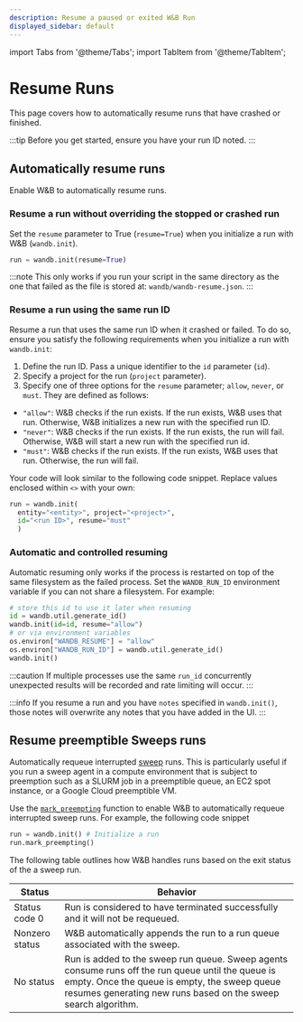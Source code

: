 ```yaml
---
description: Resume a paused or exited W&B Run
displayed_sidebar: default
---
```

import Tabs from '@theme/Tabs';
import TabItem from '@theme/TabItem';

# Resume Runs

<head>
  <title>Resume W&B Runs</title>
</head>

This page covers how to automatically resume runs that have crashed or finished.

<!-- If the `resume` parameter is left unspecified W&B will, by default, create a new run and overwrite the data of the crashed run if you start a new run that has the same run ID as the run that crashed. -->

:::tip
Before you get started, ensure you have your run ID noted. 
:::

## Automatically resume runs
Enable W&B to automatically resume runs.

### Resume a run without overriding the stopped or crashed run
Set the `resume` parameter to True (`resume=True`) when you initialize a run with W&B (`wandb.init`). 

```python
run = wandb.init(resume=True)
```

:::note
This only works if you run your script in the same directory as the one that failed as the file is stored at: `wandb/wandb-resume.json`.
:::

### Resume a run using the same run ID
Resume a run that uses the same run ID when it crashed or failed. To do so, ensure you satisfy the following requirements when you initialize a run with `wandb.init`:

1. Define the run ID. Pass a unique identifier to the `id` parameter (`id`).
2. Specify a project for the run (`project` parameter).
3. Specify one of three options for the `resume` parameter; `allow`, `never`, or `must`. They are defined as follows:
  - `"allow"`:  W&B checks if the run exists. If the run exists, W&B uses that run. Otherwise, W&B initializes a new run with the specified run ID. 
  - `"never"`: W&B checks if the run exists. If the run exists, the run will fail. Otherwise, W&B will start a new run with the specified run id.
  - `"must"`: W&B checks if the run exists. If the run exists, W&B uses that run. Otherwise, the run will fail.

Your code will look similar to the following code snippet. Replace values enclosed within `<>` with your own:

```python
run = wandb.init(
  entity="<entity>", project="<project>", 
  id="<run ID>", resume="must"
  )
```

### Automatic and controlled resuming

Automatic resuming only works if the process is restarted on top of the same filesystem as the failed process. Set the `WANDB_RUN_ID` environment variable if you can not share a filesystem. For example:



```python
# store this id to use it later when resuming
id = wandb.util.generate_id()
wandb.init(id=id, resume="allow")
# or via environment variables
os.environ["WANDB_RESUME"] = "allow"
os.environ["WANDB_RUN_ID"] = wandb.util.generate_id()
wandb.init()
```

:::caution
If multiple processes use the same `run_id` concurrently unexpected results will be recorded and rate limiting will occur.
:::

:::info
If you resume a run and you have `notes` specified in `wandb.init()`, those notes will overwrite any notes that you have added in the UI.
:::




## Resume preemptible Sweeps runs
Automatically requeue interrupted [sweep](../sweeps/intro.md) runs. This is particularly useful if you run a sweep agent in a compute environment that is subject to preemption such as a SLURM job in a preemptible queue, an EC2 spot instance, or a Google Cloud preemptible VM.

Use the [`mark_preempting`](../../ref/python/run.md#markpreempting) function to enable W&B to automatically requeue interrupted sweep runs. For example, the following code snippet

```python
run = wandb.init() # Initialize a run
run.mark_preempting()
```
The following table outlines how W&B handles runs based on the exit status of the a sweep run.

|Status| Behavior |
|------| ---------|
|Status code 0| Run is considered to have terminated successfully and it will not be requeued.  |
|Nonzero status| W&B automatically appends the run to a run queue associated with the sweep.|
|No status| Run is added to the sweep run queue. Sweep agents consume runs off the run queue until the queue is empty. Once the queue is empty, the sweep queue resumes generating new runs based on the sweep search algorithm.|



